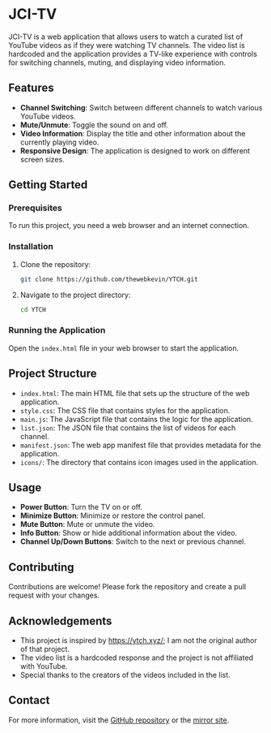 # JCI-TV

JCI-TV is a web application that allows users to watch a curated list of YouTube videos as if they were watching TV channels. The video list is hardcoded and the application provides a TV-like experience with controls for switching channels, muting, and displaying video information.

## Features

- **Channel Switching**: Switch between different channels to watch various YouTube videos.
- **Mute/Unmute**: Toggle the sound on and off.
- **Video Information**: Display the title and other information about the currently playing video.
- **Responsive Design**: The application is designed to work on different screen sizes.

## Getting Started

### Prerequisites

To run this project, you need a web browser and an internet connection.

### Installation

1. Clone the repository:
    ```sh
    git clone https://github.com/thewebkevin/YTCH.git
    ```
2. Navigate to the project directory:
    ```sh
    cd YTCH
    ```

### Running the Application

Open the `index.html` file in your web browser to start the application.

## Project Structure

- `index.html`: The main HTML file that sets up the structure of the web application.
- `style.css`: The CSS file that contains styles for the application.
- `main.js`: The JavaScript file that contains the logic for the application.
- `list.json`: The JSON file that contains the list of videos for each channel.
- `manifest.json`: The web app manifest file that provides metadata for the application.
- `icons/`: The directory that contains icon images used in the application.

## Usage

- **Power Button**: Turn the TV on or off.
- **Minimize Button**: Minimize or restore the control panel.
- **Mute Button**: Mute or unmute the video.
- **Info Button**: Show or hide additional information about the video.
- **Channel Up/Down Buttons**: Switch to the next or previous channel.

## Contributing

Contributions are welcome! Please fork the repository and create a pull request with your changes.

## Acknowledgements

- This project is inspired by https://ytch.xyz/; I am not the original author of that project.
- The video list is a hardcoded response and the project is not affiliated with YouTube.
- Special thanks to the creators of the videos included in the list.

## Contact

For more information, visit the [GitHub repository](https://github.com/thewebkevin/YTCH/tree/main) or the [mirror site](https://thewebkevin.github.io/YTCH/).